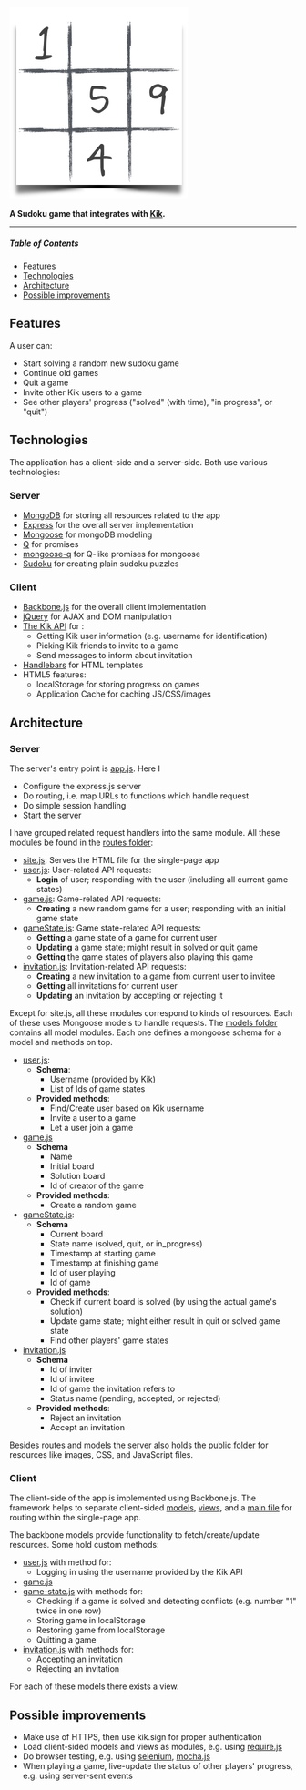 ![](public/images/logo.png?raw=true)

**A Sudoku game that integrates with [Kik](http://kik.com).**

- - -

##### Table of Contents  
* [Features](#features)
* [Technologies](#technologies)
* [Architecture](#architecture)
* [Possible improvements](#possible-improvements)

## Features

A user can:
* Start solving a random new sudoku game
* Continue old games
* Quit a game
* Invite other Kik users to a game
* See other players' progress ("solved" (with time), "in progress", or "quit")

## Technologies

The application has a client-side and a server-side. Both use various technologies:

### Server

* [MongoDB](https://www.mongodb.org/) for storing all resources related to the app
* [Express](http://expressjs.com/) for the overall server implementation
* [Mongoose](http://mongoosejs.com/) for mongoDB modeling
* [Q](https://github.com/kriskowal/q) for promises
* [mongoose-q](https://github.com/iolo/mongoose-q) for Q-like promises for mongoose
* [Sudoku](https://github.com/dachev/sudoku) for creating plain sudoku puzzles

### Client
* [Backbone.js](http://backbonejs.org/) for the overall client implementation
* [jQuery](http://jquery.com/) for AJAX and DOM manipulation
* [The Kik API](http://dev.kik.com/) for :
  * Getting Kik user information (e.g. username for identification)
  * Picking Kik friends to invite to a game
  * Send messages to inform about invitation
* [Handlebars](http://handlebarsjs.com/) for HTML templates
* HTML5 features:
  * localStorage for storing progress on games
  * Application Cache for caching JS/CSS/images

## Architecture

### Server

The server's entry point is [app.js](app.js). Here I 
* Configure the express.js server
* Do routing, i.e. map URLs to functions which handle request 
* Do simple session handling
* Start the server
 
I have grouped related request handlers into the same module. All these modules be found in the [routes folder](routes/):

* [site.js](routes/site.js): Serves the HTML file for the single-page app
* [user.js](routes/user.js): User-related API requests:
    * **Login** of user; responding with the user (including all current game states)
* [game.js](routes/game.js): Game-related API requests:
    * **Creating** a new random game for a user; responding with an initial game state 
* [gameState.js](routes/gameState.js): Game state-related API requests:
    * **Getting** a game state of a game for current user
    * **Updating** a game state; might result in solved or quit game
    * **Getting** the game states of players also playing this game
* [invitation.js](routes/invitation.js): Invitation-related API requests:
    * **Creating** a new invitation to a game from current user to invitee
    * **Getting** all invitations for current user
    * **Updating** an invitation by accepting or rejecting it

Except for site.js, all these modules correspond to kinds of resources. Each of these uses Mongoose models to handle requests. The [models folder](models/) contains all model modules. Each one defines a mongoose schema for a model and methods on top.

* [user.js](models/user.js):
   * **Schema**:
     * Username (provided by Kik)
     * List of Ids of game states
   * **Provided methods**:
     * Find/Create user based on Kik username
     * Invite a user to a game
     * Let a user join a game
* [game.js](models/game.js)
   * **Schema** 
     * Name
     * Initial board
     * Solution board
     * Id of creator of the game
   * **Provided methods**:
     * Create a random game
* [gameState.js](models/gameState.js):
   * **Schema** 
     * Current board
     * State name (solved, quit, or in_progress)
     * Timestamp at starting game
     * Timestamp at finishing game
     * Id of user playing
     * Id of game
   * **Provided methods**:
     * Check if current board is solved (by using the actual game's solution)
     * Update game state; might either result in quit or solved game state
     * Find other players' game states
* [invitation.js](models/invitation.js)
   * **Schema** 
     * Id of inviter
     * Id of invitee
     * Id of game the invitation refers to
     * Status name (pending, accepted, or rejected)
   * **Provided methods**:
     * Reject an invitation
     * Accept an invitation
     
Besides routes and models the server also holds the [public folder](public/) for resources like images, CSS, and JavaScript files.

### Client

The client-side of the app is implemented using Backbone.js. The framework helps to separate client-sided [models](public/javascripts/models), [views](public/javascripts/views), and a [main file](public/javascripts/main.js) for routing within the single-page app.

The backbone models provide functionality to fetch/create/update resources. Some hold custom methods:
* [user.js](public/javascripts/models/user.js) with method for:
  * Logging in using the username provided by the Kik API
* [game.js](public/javascripts/models/game.js) 
* [game-state.js](public/javascripts/models/game-state.js) with methods for:
  * Checking if a game is solved and detecting conflicts (e.g. number "1" twice in one row) 
  * Storing game in localStorage
  * Restoring game from localStorage
  * Quitting a game
* [invitation.js](public/javascripts/models/invitation.js) with methods for:
  * Accepting an invitation
  * Rejecting an invitation
  
For each of these models there exists a view.

## Possible improvements

* Make use of HTTPS, then use kik.sign for proper authentication
* Load client-sided models and views as modules, e.g. using [require.js](requirejs.org)
* Do browser testing, e.g. using [selenium](http://docs.seleniumhq.org/), [mocha.js](visionmedia.github.io/mocha/)
* When playing a game, live-update the status of other players' progress, e.g. using server-sent events
